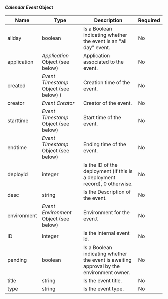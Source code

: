 
#### _Calendar Event_ Object

| Name        | Type                                   | Description                                                                              | Required |
|-------------|----------------------------------------|------------------------------------------------------------------------------------------|----------|
| allday      | boolean                                | Is a Boolean indicating whether the event is an "all day" event.                         | No       |
| application | _Application_ Object (see below)       | Application associated to the event.                                                     | No       |
| created     | _Event Timestamp_ Object (see below) ) | Creation time of the event.                                                              | No       |
| creator     | _Event Creator_                        | Creator of the event.                                                                    | No       |
| starttime   | _Event Timestamp_ Object (see below)   | Start time of the event.                                                                 | No       |
| endtime     | _Event Timestamp_ Object (see below)   | Ending time of the event.                                                                | No       |
| deployid    | integer                                | Is the ID of the deployment (if this is a deployment record), 0 otherwise.               | No       |
| desc        | string                                 | Is the Description of the event.                                                         | No       |
| environment | _Event Environment_ Object (see below) | Environment for the even.t                                                               | No       |
| ID          | integer                                | Is the internal event id.                                                                | No       |
| pending     | boolean                                | Is a Boolean indicating whether the event is awaiting approval by the environment owner. | No       |
| title       | string                                 | Is the event title.                                                                      | No       |
| type        | string                                 | Is the event type.                                                                       | No       |
